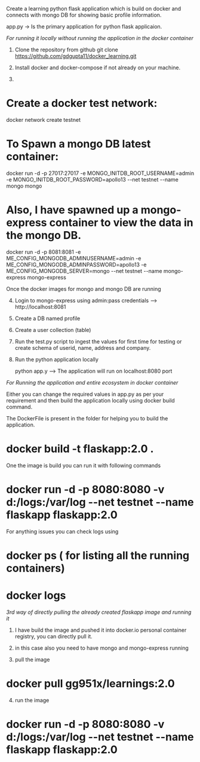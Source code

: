 Create a learning python flask application which is build on docker and connects with mongo DB for showing basic profile information. 

app.py -> Is the primary application for python flask applicaion. 

*For running it locally without running the application in the docker container*

1. Clone the repository from github
    git clone https://github.com/gdgupta11/docker_learning.git

2. Install docker and docker-compose if not already on your machine. 

3. 

# Create a docker test network:
docker network create testnet

# To Spawn a mongo DB latest container:
docker run -d -p 27017:27017 -e MONGO_INITDB_ROOT_USERNAME=admin -e MONGO_INITDB_ROOT_PASSWORD=apollo13 --net testnet --name mongo mongo

# Also, I have spawned up a mongo-express container to view the data in the mongo DB.

docker run -d -p 8081:8081 -e ME_CONFIG_MONGODB_ADMINUSERNAME=admin -e ME_CONFIG_MONGODB_ADMINPASSWORD=apollo13 -e ME_CONFIG_MONGODB_SERVER=mongo --net testnet --name mongo-express mongo-express

Once the docker images for mongo and mongo DB are running 

4. Login to mongo-express using admin:pass credentials  --> http://localhost:8081

5. Create a DB named profile 

6. Create a user collection (table)

7. Run the test.py script to ingest the values for first time for testing or create schema of userid, name, address and company. 

8. Run the python application locally 

    python app.y --> The application will run on localhost:8080 port


*For Running the application and entire ecosystem in docker container*

Either you can change the required values in app.py as per your requirement and then build the application locally using docker build command. 

The DockerFile is present in the folder for helping you to build the application. 

# docker build -t flaskapp:2.0 . 

One the image is build you can run it with following commands

# docker run -d -p 8080:8080 -v d:/logs:/var/log --net testnet --name flaskapp flaskapp:2.0 

For anything issues you can check logs using

# docker ps ( for listing all the running containers)
# docker logs <container name>

*3rd way of directly pulling the already created flaskapp image and running it*

1. I have build the image and pushed it into docker.io personal container registry, you can directly pull it. 

2. in this case also you need to have mongo and mongo-express running 

3. pull the image  
# docker pull gg951x/learnings:2.0 

4. run the image  
# docker run -d -p 8080:8080 -v d:/logs:/var/log --net testnet --name flaskapp flaskapp:2.0 